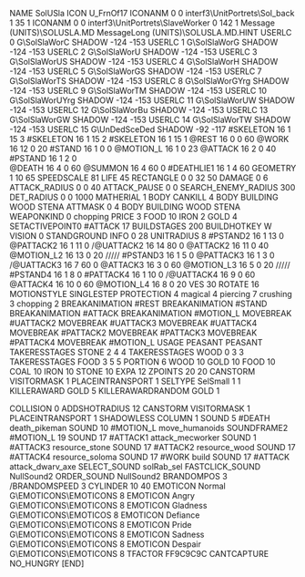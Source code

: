 NAME 			SolUSla
ICON 			U_FrnOf17
ICONANM 0 0 interf3\UnitPortrets\Sol_back 1 35 1
ICONANM 0 0 interf3\UnitPortrets\SlaveWorker 0 142 1
Message (UNITS)\SOLUSLA.MD
MessageLong (UNITS)\SOLUSLA.MD.HINT
USERLC 			0 G\SolSlaWorC     SHADOW -124 -153
USERLC 			1 G\SolSlaWorG     SHADOW -124 -153
USERLC          2 G\SolSlaWorU     SHADOW -124 -153
USERLC          3 G\SolSlaWorUS    SHADOW -124 -153
USERLC 			4 G\SolSlaWorH     SHADOW -124 -153
USERLC			5 G\SolSlaWorGS    SHADOW -124 -153
USERLC          7 G\SolSlaWorTS    SHADOW -124 -153
USERLC          8 G\SolSlaWorGYrg  SHADOW -124 -153
USERLC          9 G\SolSlaWorTM    SHADOW -124 -153
USERLC          10 G\SolSlaWorUYrg SHADOW -124 -153
USERLC          11 G\SolSlaWorUW   SHADOW -124 -153
USERLC			12 G\SolSlaWorBu   SHADOW -124 -153
USERLC			13 G\SolSlaWorGW   SHADOW -124 -153
USERLC			14 G\SolSlaWorTW   SHADOW -124 -153
USERLC 			15 G\UnDedSceDed SHADOW -92 -117
#SKELETON       16 1 15 3
#SKELETON       16 1 15 2
#SKELETON       16 1 15 1
@REST      		16 0 0 60
@WORK      		16 12 0 20
#STAND     		16 1 0 0
@MOTION_L  		16 1 0 23
@ATTACK    		16 2 0 40
#PSTAND      	16 1 2 0      
@DEATH     		16 4 0 60
@SUMMON     	16 4 60 0 
#DEATHLIE1 		16 1 4 60
GEOMETRY         1 10 65
SPEEDSCALE              81
LIFE             45
RECTANGLE 		0 0 32 50
DAMAGE   		0 6
ATTACK_RADIUS 	0 0 40
ATTACK_PAUSE 	0 0
SEARCH_ENEMY_RADIUS 300
DET_RADIUS 		0 0 1000
MATHERIAL 		1 BODY
CANKILL 		4 BODY BUILDING WOOD STENA
ATTMASK 0 4 BODY BUILDING WOOD STENA
WEAPONKIND 		0 chopping
PRICE 			3 FOOD 10 IRON 2 GOLD 4
SETACTIVEPOINT0	#ATTACK 17
BUILDSTAGES 	200
BUILDHOTKEY		W
VISION 			0
STANDGROUND
INFO 			0 28
UNITRADIUS 		8
#PSTAND2    16 1 13 0
@PATTACK2   16 1 11 0
/@UATTACK2   16 14 80 0
@ATTACK2    16 11 0 40
@MOTION_L2  16 13 0 20
/////
#PSTAND3    16 1 5 0
@PATTACK3   16 1 3 0
/@UATTACK3   16 7 60 0
@ATTACK3    16 3 0 60
@MOTION_L3  16 5 0 20
/////
#PSTAND4    16 1 8 0
#PATTACK4   16 1 10 0
/@UATTACK4   16 9 0 60
@ATTACK4    16 10 0 60
@MOTION_L4  16 8 0 20
VES 			30
ROTATE 			16
MOTIONSTYLE 	SINGLESTEP
PROTECTION         4 magical 4 piercing 7 crushing 3 chopping 2
BREAKANIMATION #REST
BREAKANIMATION #STAND
BREAKANIMATION #ATTACK
BREAKANIMATION #MOTION_L
MOVEBREAK 		#UATTACK2
MOVEBREAK 		#UATTACK3
MOVEBREAK 		#UATTACK4
MOVEBREAK 		#PATTACK2
MOVEBREAK 		#PATTACK3
MOVEBREAK 		#PATTACK4
MOVEBREAK 		#MOTION_L
USAGE 			PEASANT
PEASANT
TAKERESSTAGES 	STONE  2 4 4
TAKERESSTAGES 	WOOD   0 3 3
TAKERESSTAGES 	FOOD   3 5 5
PORTION 		6 WOOD 10 GOLD 10 FOOD 10 COAL 10 IRON 10 STONE 10
EXPA             12
ZPOINTS	20 20
CANSTORM
VISITORMASK 		1
PLACEINTRANSPORT 	1
SELTYPE SelSmall 1 1
KILLERAWARD             GOLD 5
KILLERAWARDRANDOM       GOLD 1

COLLISION 0
ADDSHOTRADIUS 12
CANSTORM
VISITORMASK 1
PLACEINTRANSPORT 1
SHADOWLESS
COLUMN 1
SOUND 5 #DEATH death_pikeman
SOUND 10 #MOTION_L move_humanoids
SOUNDFRAME2 #MOTION_L 19
SOUND 17 #ATTACK1 attack_mecworker
SOUND 1 #ATTACK3 resource_stone
SOUND 17 #ATTACK2 resource_wood
SOUND 17 #ATTACK4 resource_soloma
SOUND 17 #WORK build
SOUND 17 #ATTACK attack_dwarv_axe
SELECT_SOUND solRab_sel
FASTCLICK_SOUND NullSound2
ORDER_SOUND NullSound2
BRANDOMPOS 3
/BRANDOMSPEED 3
CYLINDER 10 40
EMOTICON Normal G\EMOTICONS\EMOTICONS 8
EMOTICON Angry G\EMOTICONS\EMOTICONS 8
EMOTICON Gladness G\EMOTICONS\EMOTICOS 8
EMOTICON Defiance G\EMOTICONS\EMOTICONS 8
EMOTICON Pride G\EMOTICONS\EMOTICONS 8
EMOTICON Sadness G\EMOTICONS\EMOTICONS 8
EMOTICON Despair G\EMOTICONS\EMOTICONS 8
TFACTOR FF9C9C9C
CANTCAPTURE
NO_HUNGRY
[END]